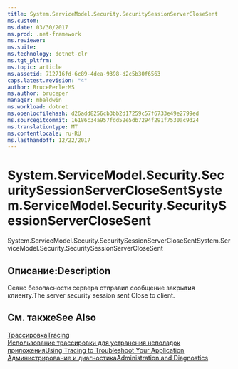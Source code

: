 ```yaml
---
title: System.ServiceModel.Security.SecuritySessionServerCloseSent
ms.custom: 
ms.date: 03/30/2017
ms.prod: .net-framework
ms.reviewer: 
ms.suite: 
ms.technology: dotnet-clr
ms.tgt_pltfrm: 
ms.topic: article
ms.assetid: 712716fd-6c89-4dea-9398-d2c5b30f6563
caps.latest.revision: "4"
author: BrucePerlerMS
ms.author: bruceper
manager: mbaldwin
ms.workload: dotnet
ms.openlocfilehash: d26add8256cb3bb2d17259c57f6733e49e2799ed
ms.sourcegitcommit: 16186c34a957fdd52e5db7294f291f7530ac9d24
ms.translationtype: MT
ms.contentlocale: ru-RU
ms.lasthandoff: 12/22/2017
---
```

# <a name="systemservicemodelsecuritysecuritysessionserverclosesent"></a><span data-ttu-id="1e1db-102">System.ServiceModel.Security.SecuritySessionServerCloseSent</span><span class="sxs-lookup"><span data-stu-id="1e1db-102">System.ServiceModel.Security.SecuritySessionServerCloseSent</span></span>
<span data-ttu-id="1e1db-103">System.ServiceModel.Security.SecuritySessionServerCloseSent</span><span class="sxs-lookup"><span data-stu-id="1e1db-103">System.ServiceModel.Security.SecuritySessionServerCloseSent</span></span>  
  
## <a name="description"></a><span data-ttu-id="1e1db-104">Описание:</span><span class="sxs-lookup"><span data-stu-id="1e1db-104">Description</span></span>  
 <span data-ttu-id="1e1db-105">Сеанс безопасности сервера отправил сообщение закрытия клиенту.</span><span class="sxs-lookup"><span data-stu-id="1e1db-105">The server security session sent Close to client.</span></span>  
  
## <a name="see-also"></a><span data-ttu-id="1e1db-106">См. также</span><span class="sxs-lookup"><span data-stu-id="1e1db-106">See Also</span></span>  
 [<span data-ttu-id="1e1db-107">Трассировка</span><span class="sxs-lookup"><span data-stu-id="1e1db-107">Tracing</span></span>](../../../../../docs/framework/wcf/diagnostics/tracing/index.md)  
 [<span data-ttu-id="1e1db-108">Использование трассировки для устранения неполадок приложения</span><span class="sxs-lookup"><span data-stu-id="1e1db-108">Using Tracing to Troubleshoot Your Application</span></span>](../../../../../docs/framework/wcf/diagnostics/tracing/using-tracing-to-troubleshoot-your-application.md)  
 [<span data-ttu-id="1e1db-109">Администрирование и диагностика</span><span class="sxs-lookup"><span data-stu-id="1e1db-109">Administration and Diagnostics</span></span>](../../../../../docs/framework/wcf/diagnostics/index.md)
